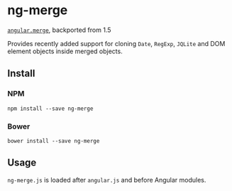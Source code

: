 # ng-merge

[`angular.merge`](https://docs.angularjs.org/api/ng/function/angular.merge), backported from 1.5

Provides recently added support for cloning `Date`, `RegExp`, `JQLite` and DOM element objects inside merged objects.

## Install

### NPM

    npm install --save ng-merge

### Bower

    bower install --save ng-merge

## Usage

`ng-merge.js` is loaded after `angular.js` and before Angular modules. 
